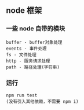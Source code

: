 ## node 框架

### 一些 node 自带的模块

```
buffer - buffer对象处理
events - 事件处理
fs - 文件处理
http - 服务请求处理
path - 路径处理(字符串)
```

### 运行

```
npm run test
(没有引入其他依赖，不需要 npm i)
```
